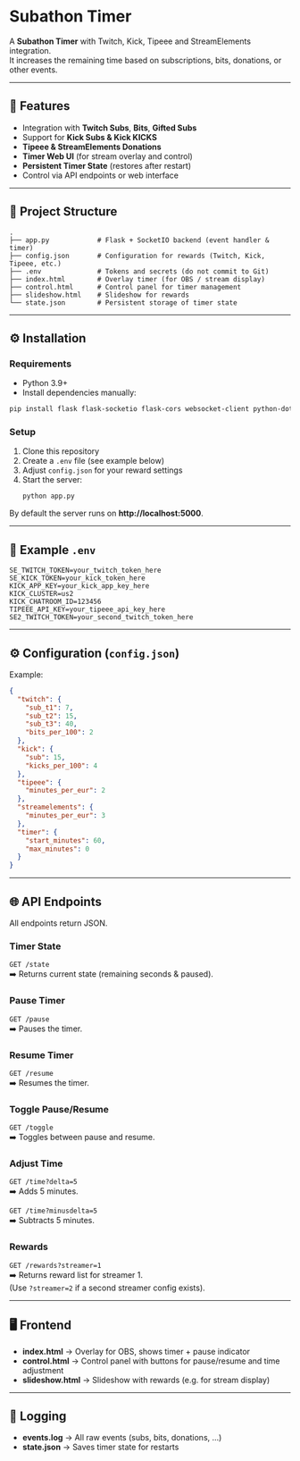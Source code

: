 # Subathon Timer

A **Subathon Timer** with Twitch, Kick, Tipeee and StreamElements integration.  
It increases the remaining time based on subscriptions, bits, donations, or other events.

---

## 🚀 Features

- Integration with **Twitch Subs**, **Bits**, **Gifted Subs**
- Support for **Kick Subs & Kick KICKS**
- **Tipeee & StreamElements Donations**
- **Timer Web UI** (for stream overlay and control)
- **Persistent Timer State** (restores after restart)
- Control via API endpoints or web interface

---

## 📂 Project Structure

```
.
├── app.py            # Flask + SocketIO backend (event handler & timer)
├── config.json       # Configuration for rewards (Twitch, Kick, Tipeee, etc.)
├── .env              # Tokens and secrets (do not commit to Git)
├── index.html        # Overlay timer (for OBS / stream display)
├── control.html      # Control panel for timer management
├── slideshow.html    # Slideshow for rewards
└── state.json        # Persistent storage of timer state
```

---

## ⚙️ Installation

### Requirements

- Python 3.9+
- Install dependencies manually:

```bash
pip install flask flask-socketio flask-cors websocket-client python-dotenv
```

### Setup

1. Clone this repository
2. Create a `.env` file (see example below)
3. Adjust `config.json` for your reward settings
4. Start the server:
   ```bash
   python app.py
   ```

By default the server runs on **http://localhost:5000**.

---

## 🔑 Example `.env`

```env
SE_TWITCH_TOKEN=your_twitch_token_here
SE_KICK_TOKEN=your_kick_token_here
KICK_APP_KEY=your_kick_app_key_here
KICK_CLUSTER=us2
KICK_CHATROOM_ID=123456
TIPEEE_API_KEY=your_tipeee_api_key_here
SE2_TWITCH_TOKEN=your_second_twitch_token_here
```

---

## ⚙️ Configuration (`config.json`)

Example:

```json
{
  "twitch": {
    "sub_t1": 7,
    "sub_t2": 15,
    "sub_t3": 40,
    "bits_per_100": 2
  },
  "kick": {
    "sub": 15,
    "kicks_per_100": 4
  },
  "tipeee": {
    "minutes_per_eur": 2
  },
  "streamelements": {
    "minutes_per_eur": 3
  },
  "timer": {
    "start_minutes": 60,
    "max_minutes": 0
  }
}
```

---

## 🌐 API Endpoints

All endpoints return JSON.

### Timer State
`GET /state`  
➡️ Returns current state (remaining seconds & paused).

### Pause Timer
`GET /pause`  
➡️ Pauses the timer.

### Resume Timer
`GET /resume`  
➡️ Resumes the timer.

### Toggle Pause/Resume
`GET /toggle`  
➡️ Toggles between pause and resume.

### Adjust Time
`GET /time?delta=5`  
➡️ Adds 5 minutes.

`GET /time?minusdelta=5`  
➡️ Subtracts 5 minutes.

### Rewards
`GET /rewards?streamer=1`  
➡️ Returns reward list for streamer 1.  
(Use `?streamer=2` if a second streamer config exists).

---

## 🖥️ Frontend

- **index.html** → Overlay for OBS, shows timer + pause indicator
- **control.html** → Control panel with buttons for pause/resume and time adjustment
- **slideshow.html** → Slideshow with rewards (e.g. for stream display)

---

## 📝 Logging

- **events.log** → All raw events (subs, bits, donations, …)
- **state.json** → Saves timer state for restarts

